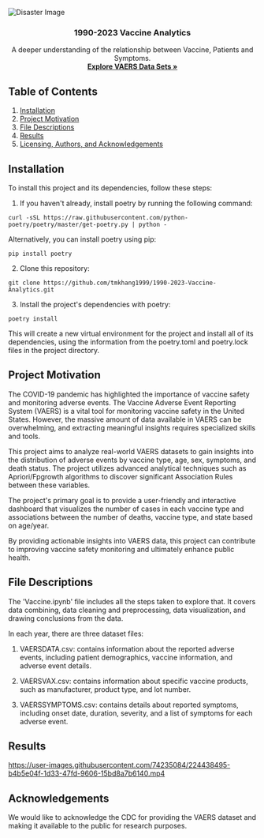 
![Disaster Image](https://cdn.pixabay.com/photo/2020/04/27/14/57/virus-5100206_1280.jpg)
<h3 align="center">1990-2023 Vaccine Analytics</h3>
<p align="center">
A deeper understanding of the relationship between Vaccine, Patients and Symptoms.
<br>
  <a href="https://vaers.hhs.gov/data/datasets.html"><strong>Explore VAERS Data Sets »</strong></a>
</p>

## Table of Contents
1. [Installation](#installation)
2. [Project Motivation](#motivation)
3. [File Descriptions](#files)
4. [Results](#results)
5. [Licensing, Authors, and Acknowledgements](#licensing)

## Installation <a name="installation"></a>
To install this project and its dependencies, follow these steps:
1. If you haven't already, install poetry by running the following command:
```
curl -sSL https://raw.githubusercontent.com/python-poetry/poetry/master/get-poetry.py | python -
```
Alternatively, you can install poetry using pip:
```angular2html
pip install poetry
```
2. Clone this repository:
```angular2html
git clone https://github.com/tmkhang1999/1990-2023-Vaccine-Analytics.git
```
3. Install the project's dependencies with poetry:
```angular2html
poetry install
```
This will create a new virtual environment for the project and install all of its dependencies, using the information from the poetry.toml and poetry.lock files in the project directory.

## Project Motivation<a name="motivation"></a>
The COVID-19 pandemic has highlighted the importance of vaccine safety and monitoring adverse events. The Vaccine Adverse Event Reporting System (VAERS) is a vital tool for monitoring vaccine safety in the United States. However, the massive amount of data available in VAERS can be overwhelming, and extracting meaningful insights requires specialized skills and tools.

This project aims to analyze real-world VAERS datasets to gain insights into the distribution of adverse events by vaccine type, age, sex, symptoms, and death status. The project utilizes advanced analytical techniques such as Apriori/Fpgrowth algorithms to discover significant Association Rules between these variables.

The project's primary goal is to provide a user-friendly and interactive dashboard that visualizes the number of cases in each vaccine type and associations between the number of deaths, vaccine type, and state based on age/year. 

By providing actionable insights into VAERS data, this project can contribute to improving vaccine safety monitoring and ultimately enhance public health.

## File Descriptions <a name="files"></a>
The 'Vaccine.ipynb' file includes all the steps taken to explore that. It covers data combining, data cleaning and preprocessing, data visualization, and drawing conclusions from the data.

In each year, there are three dataset files:
1. VAERSDATA.csv: contains information about the reported adverse events, including patient demographics, vaccine information, and adverse event details.

2. VAERSVAX.csv: contains information about specific vaccine products, such as manufacturer, product type, and lot number.

3. VAERSSYMPTOMS.csv: contains details about reported symptoms, including onset date, duration, severity, and a list of symptoms for each adverse event.

## Results<a name="results"></a>
https://user-images.githubusercontent.com/74235084/224438495-b4b5e04f-1d33-47fd-9606-15bd8a7b6140.mp4

## Acknowledgements<a name="licensing"></a>
We would like to acknowledge the CDC for providing the VAERS dataset and making it available to the public for research purposes.
